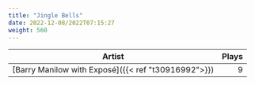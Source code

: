 ```yaml
---
title: "Jingle Bells"
date: 2022-12-08/2022T07:15:27
weight: 560
---
```




 Artist | Plays 
----- | -----:
[Barry Manilow with Exposé]({{< ref "t30916992">}}) | 9
